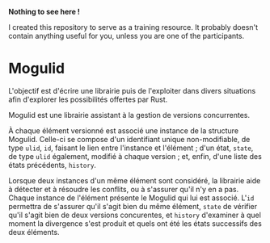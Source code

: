 **Nothing to see here !**

I created this repository to serve as a training resource. It probably doesn't contain anything useful for you, unless you are one of the participants.

# Mogulid

L'objectif est d'écrire une librairie puis de l'exploiter dans divers situations afin d'explorer les possibilités offertes par Rust.

Mogulid est une librairie assistant à la gestion de versions concurrentes.

À chaque élément versionné est associé une instance de la structure Mogulid. Celle-ci se compose d'un identifiant unique non-modifiable, de type `ulid`, `id`, faisant le lien entre l'instance et l'élément ; d'un état, `state`, de type `ulid` également, modifié à chaque version ; et, enfin, d'une liste des états précédents, `history`.

Lorsque deux instances d'un même élément sont considéré, la librairie aide à détecter et à résoudre les conflits, ou à s'assurer qu'il n'y en a pas. Chaque instance de l'élément présente le Mogulid qui lui est associé. L'`id` permettra de s'assurer qu'il s'agit bien du même élément, `state` de vérifier qu'il s'agit bien de deux versions concurentes, et `history` d'examiner à quel moment la divergence s'est produit et quels ont été les états successifs des deux éléments.
